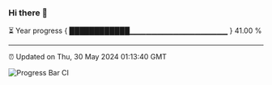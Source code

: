 ### Hi there 👋

⏳ Year progress { ████████████▁▁▁▁▁▁▁▁▁▁▁▁▁▁▁▁▁▁ } 41.00 %

---

⏰ Updated on Thu, 30 May 2024 01:13:40 GMT

![Progress Bar CI](https://github.com/liununu/liununu/workflows/Progress%20Bar%20CI/badge.svg)
